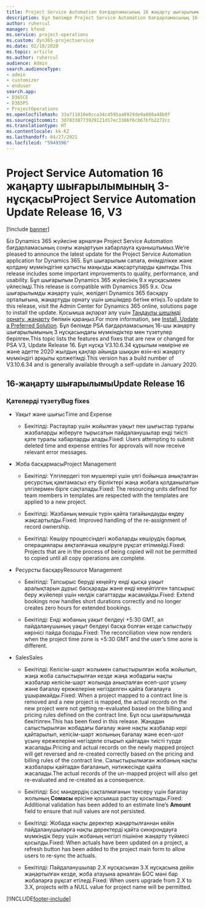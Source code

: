 ```yaml
---
title: Project Service Automation бағдарламасының 16 жаңарту шығарылымы 3-нұсқасындағы жаңалықтар немесе өзгерістер
description: Бұл бөлімде Project Service Automation бағдарламасының 16-жаңарту шығарылымының 3 нұсқасындағы қолжетімді мүмкіндіктер мен түзетулер берілген.
author: ruhercul
manager: kfend
ms.service: project-operations
ms.custom: dyn365-projectservice
ms.date: 02/18/2020
ms.topic: article
ms.author: ruhercul
audience: Admin
search.audienceType:
- admin
- customizer
- enduser
search.app:
- D365CE
- D365PS
- ProjectOperations
ms.openlocfilehash: 33a711816e8cca34c4595aa0929de9a808a48b0f
ms.sourcegitcommit: 3d78338773929121d17ec3386f6cb67bfb2272cc
ms.translationtype: HT
ms.contentlocale: kk-KZ
ms.lasthandoff: 04/27/2021
ms.locfileid: "5949396"
---
```

# <a name="project-service-automation-update-release-16-v3"></a><span data-ttu-id="1a408-103">Project Service Automation 16 жаңарту шығарылымының 3-нұсқасы</span><span class="sxs-lookup"><span data-stu-id="1a408-103">Project Service Automation Update Release 16, V3</span></span>

[!include [banner](../includes/psa-now-project-operations.md)]

<span data-ttu-id="1a408-104">Біз Dynamics 365 жүйесіне арналған Project Service Automation бағдарламасының соңғы жаңартуын хабарлауға қуаныштымыз.</span><span class="sxs-lookup"><span data-stu-id="1a408-104">We’re pleased to announce the latest update for the Project Service Automation application for Dynamics 365.</span></span> <span data-ttu-id="1a408-105">Бұл шығарылым сапаға, өнімділікке және қолдану мүмкіндігіне қатысты маңызды жақсартуларды қамтиды.</span><span class="sxs-lookup"><span data-stu-id="1a408-105">This release includes some important improvements to quality, performance, and usability.</span></span>  <span data-ttu-id="1a408-106">Бұл шығарылым Dynamics 365 жүйесінің 9.x нұсқасымен үйлесімді.</span><span class="sxs-lookup"><span data-stu-id="1a408-106">This release is compatible with Dynamics 365 9.x.</span></span> <span data-ttu-id="1a408-107">Осы шығарылымды жаңарту үшін, желідегі Dynamics 365 басқару орталығына, жаңартуды орнату үшін шешімдер бетіне өтіңіз.</span><span class="sxs-lookup"><span data-stu-id="1a408-107">To update to this release, visit the Admin Center for Dynamics 365 online, solutions page to install the update.</span></span> <span data-ttu-id="1a408-108">Қосымша ақпарат алу үшін [Таңдаулы шешімді орнату, жаңарту](/dynamics365/project-service/upgrade-psa-home-page) бөлімін қараңыз.</span><span class="sxs-lookup"><span data-stu-id="1a408-108">For more information, see [Install, Update a Preferred Solution](/dynamics365/project-service/upgrade-psa-home-page).</span></span>
<span data-ttu-id="1a408-109">Бұл бөлімде PSA бағдарламасының 16-шы жаңарту шығарылымының 3 нұсқасындағы мүмкіндіктер мен түзетулер берілген.</span><span class="sxs-lookup"><span data-stu-id="1a408-109">This topic lists the features and fixes that are new or changed for PSA V3, Update Release 16.</span></span> <span data-ttu-id="1a408-110">Бұл нұсқа V3.10.6.34 құрылым нөміріне ие және әдетте 2020 жылдың қаңтар айында шыққан өзін-өзі жаңарту мүмкіндігі арқылы қолжетімді.</span><span class="sxs-lookup"><span data-stu-id="1a408-110">This version has a build number of V3.10.6.34 and is generally available through a self-update in January 2020.</span></span>


## <a name="update-release-16"></a><span data-ttu-id="1a408-111">16-жаңарту шығарылымы</span><span class="sxs-lookup"><span data-stu-id="1a408-111">Update Release 16</span></span>

### <a name="bug-fixes"></a><span data-ttu-id="1a408-112">Қателерді түзету</span><span class="sxs-lookup"><span data-stu-id="1a408-112">Bug fixes</span></span>

-   <span data-ttu-id="1a408-113">Уақыт және шығыс</span><span class="sxs-lookup"><span data-stu-id="1a408-113">Time and Expense</span></span>

    -   <span data-ttu-id="1a408-114">Бекітілді: Растаулар үшін жойылған уақыт пен шығыстар туралы жазбаларды жіберуге тырысатын пайдаланушылар енді тиісті қате туралы хабарларды алады.</span><span class="sxs-lookup"><span data-stu-id="1a408-114">Fixed: Users attempting to submit deleted time and expense entries for approvals will now receive relevant error messages.</span></span>

-   <span data-ttu-id="1a408-115">Жоба басқармасы</span><span class="sxs-lookup"><span data-stu-id="1a408-115">Project Management</span></span>

    -   <span data-ttu-id="1a408-116">Бекітілді: Үлгілердегі топ мүшелері үшін үлгі бойынша анықталған ресурстық қамтамасыз ету бірліктері жаңа жобаға қолданылатын үлгілермен бірге сақталады.</span><span class="sxs-lookup"><span data-stu-id="1a408-116">Fixed: The resourcing units defined for team members in templates are respected with the templates are applied to a new project.</span></span>

    -   <span data-ttu-id="1a408-117">Бекітілді: Жазбаның меншік түрін қайта тағайындауды өңдеу жақсартылды.</span><span class="sxs-lookup"><span data-stu-id="1a408-117">Fixed: Improved handling of the re-assignment of record ownership.</span></span>

    -   <span data-ttu-id="1a408-118">Бекітілді: Көшіру процессіндегі жобаларды көшірудің барлық операциялары аяқталғанша көшіруге рұқсат етілмейді.</span><span class="sxs-lookup"><span data-stu-id="1a408-118">Fixed: Projects that are in the process of being copied will not be permitted to copied until all copy operations are complete.</span></span>

-   <span data-ttu-id="1a408-119">Ресурсты басқару</span><span class="sxs-lookup"><span data-stu-id="1a408-119">Resource Management</span></span>

    -   <span data-ttu-id="1a408-120">Бекітілді: Тапсырыс беруді кеңейту енді қысқа уақыт аралықтарын дұрыс басқарады және енді кеңейтілген тапсырыс беру жүйелері үшін нөлдік сағаттарды жасамайды.</span><span class="sxs-lookup"><span data-stu-id="1a408-120">Fixed: Extend bookings now handles short durations correctly and no longer creates zero hours for extended bookings.</span></span>

    -   <span data-ttu-id="1a408-121">Бекітілді: Енді жобаның уақыт белдеуі +5:30 GMT, ал пайдаланушының уақыт белдеуі басқа болған кезде салыстыру көрінісі пайда болады.</span><span class="sxs-lookup"><span data-stu-id="1a408-121">Fixed: The reconciliation view now renders when the project time zone is +5:30 GMT and the user’s time aone is different.</span></span>

-   <span data-ttu-id="1a408-122">Sales</span><span class="sxs-lookup"><span data-stu-id="1a408-122">Sales</span></span>

    -   <span data-ttu-id="1a408-123">Бекітілді: Келісім-шарт жолымен салыстырылған жоба жойылып, жаңа жоба салыстырылған кезде жаңа жобадағы нақты жазбалар келісім-шарт жолында анықталған есеп-шот ұсыну және бағалау ережелеріне негізделген қайта бағалауға ұшырамайды.</span><span class="sxs-lookup"><span data-stu-id="1a408-123">Fixed: When a project mapped to a contract line is removed and a new project is mapped, the actual records on the new project were not getting re-evaluated based on the billing and pricing rules defined on the contract line.</span></span> <span data-ttu-id="1a408-124">Бұл осы шығарылымда бекітілген.</span><span class="sxs-lookup"><span data-stu-id="1a408-124">This has been fixed in this release.</span></span> <span data-ttu-id="1a408-125">Жаңадан салыстырылған жобадағы бағалау және нақты жазбалар кері қайтарылып, келісім-шарт жолының бағалау және есеп-шот ұсыну ережелеріне негізделе отырып қайтадан тиісті түрде жасалады.</span><span class="sxs-lookup"><span data-stu-id="1a408-125">Pricing and actual records on the newly mapped project will get reversed and re-created correctly based on the pricing and billing rules of the contract line.</span></span> <span data-ttu-id="1a408-126">Салыстырылмаған жобаның нақты жазбалары қайтадан бағаланып, нәтижесінде қайта жасалады.</span><span class="sxs-lookup"><span data-stu-id="1a408-126">The actual records of the un-mapped project will also get re-evaluated and re-created as a consequence.</span></span>

    -   <span data-ttu-id="1a408-127">Бекітілді: Бос мәндердің сақталмағанын тексеру үшін бағалау жолының **Сомасы** өрісіне қосымша растау қосылады.</span><span class="sxs-lookup"><span data-stu-id="1a408-127">Fixed: Additional validation has been added to an estimate line’s **Amount** field to ensure that null values are not persisted.</span></span>

    -   <span data-ttu-id="1a408-128">Бекітілді: Жобада нақты деректер жаңартылғаннан кейін пайдаланушыларға нақты деректерді қайта синхрондауға мүмкіндік беру үшін жобаның негізгі пішініне жаңарту түймесі қосылды.</span><span class="sxs-lookup"><span data-stu-id="1a408-128">Fixed: When actuals have been updated on a project, a refresh button has been added to the project main form to allow users to re-sync the actuals.</span></span>

    -   <span data-ttu-id="1a408-129">Бекітілді: Пайдаланушылар 2.X нұсқасынан 3.X нұсқасына дейін жаңартылған кезде, жоба атауына арналған БОС мәні бар жобаларға рұқсат етіледі.</span><span class="sxs-lookup"><span data-stu-id="1a408-129">Fixed: When users upgrade from 2.X to 3.X, projects with a NULL value for project name will be permitted.</span></span>



[!INCLUDE[footer-include](../includes/footer-banner.md)]